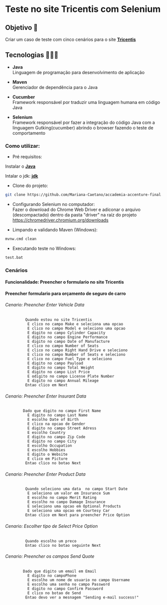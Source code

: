 # Teste no site Tricentis com Selenium

## Objetivo 🎯
Criar um caso de teste com cinco cenários  para o site **[Tricentis](http://sampleapp.tricentis.com/101/app.php)**

## Tecnologias 👩🏽‍💻
- <b>Java</b><br>
Linguagem de programação para desenvolvimento de aplicação<br>

- <b>Maven</b><br>
Gerenciador de dependência para o Java<br>

- <b>Cucumber</b><br>
Framework responsável por traduzir uma linguagem humana em código Java<br>

- <b>Selenium</b><br>
Framework responsável por fazer a integração do código Java com a linguagem Gutking(cucumber) abrindo o browser fazendo o teste de comportamento<br>

### Como utilizar:
- Pré requisitos:

Instalar o **[Java](https://www.java.com/pt-BR/download/ie_manual.jsp?locale=pt_BR)**

Intalar o jdk:  **[jdk](https://www.oracle.com/br/java/technologies/javase/javase-jdk8-downloads.html)**


- Clone do projeto: 
```bash
git clone https://github.com/Mariana-Caetano/accademia-accenture-final.git
```


- Configurando Selenium no computador:<br>
Fazer o download do Chrome Web Driver e adiconar o arquivo (descompactado) dentro da pasta "driver" na raíz do projeto<br>https://chromedriver.chromium.org/downloads<br>


- Limpando e validando Maven (Windows):
```bash
mvnw.cmd clean
```

- Executando teste no Windows:
```bash
test.bat
```

### Cenários

#### Funcionalidade: Preencher o formulario no site Tricentis
  #### Preencher formulario para orçamento de seguro de carro

  ###### Cenario: Preencher Enter Vehicle Data
             Quando estou no site Tricentis
              E clico no campo Make e seleciona uma opcao
              E clico no campo Model e seleciono uma opcao
              E digito no campo Cylinder Capacity
              E digito no campo Engine Performance
              E digito no campo Date of Manufacture
              E clico no campo Number of Seats
              E clico no campo Right Hand Drive e seleciono
              E clico no campo Number of Seats e seleciono
              E clico no campo Fuel Type e seleciono
              E digito no campo Payload
              E digito no campo Total Weight
              E digito no campo List Price
              E odigito no campo License Plate Number
              E digito no campo Annual Mileage
             Entao clico em Next

  
###### Cenario: Preencher Enter Insurant Data
            Dado que digito no campo First Name
              E digito no campo Last Name
              E escolho Date of Birth
              E clico na opcao de Gender
              E digito no campo Street Adress
              E escolho Country
              E digito no campo Zip Code
              E digito no campo City
              E escolho Occupation
              E escolho Hobbies
              E digito o Website
              E clico em Picture
             Entao clico no botao Next
      

###### Cenario: Preencher Enter Product Data
             Quando seleciono uma data  no campo Start Date
              E seleciono um valor em Insurance Sum
              E escolho no campo Merit Rating
              E escolho no campo Damage Insurance
              E seleciono uma opcao em Optional Products
              E seleciono uma opcao em Courtesy Car
             Entao clico em Next para preencher Price Option
  
###### Cenario: Escolher tipo de Select Price Option
             Quando escolho um preco
             Entao clico no botao seguinte Next

 ###### Cenario: Preencher os campos Send Quote
            Dado que digito um email em Email
              E digito no campoPhone
              E escolho um nome de usuario no campo Username
              E escolho uma senha no campo Password
              E digito no campo Confirm Password
              E clico no botao de Send
             Entao devo ver a mesnagem "Sending e-mail success!"

  